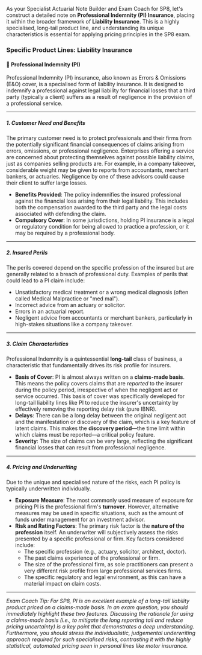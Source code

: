 As your Specialist Actuarial Note Builder and Exam Coach for SP8, let's construct a detailed note on **Professional Indemnity (PI) Insurance**, placing it within the broader framework of **Liability Insurance**. This is a highly specialised, long-tail product line, and understanding its unique characteristics is essential for applying pricing principles in the SP8 exam.

### **Specific Product Lines: Liability Insurance**

#### **🔸 Professional Indemnity (PI)**

Professional Indemnity (PI) insurance, also known as Errors & Omissions (E\&O) cover, is a specialised form of liability insurance. It is designed to indemnify a professional against legal liability for financial losses that a third party (typically a client) suffers as a result of negligence in the provision of a professional service.

---

##### **1\. Customer Need and Benefits**

The primary customer need is to protect professionals and their firms from the potentially significant financial consequences of claims arising from errors, omissions, or professional negligence. Enterprises offering a service are concerned about protecting themselves against possible liability claims, just as companies selling products are. For example, in a company takeover, considerable weight may be given to reports from accountants, merchant bankers, or actuaries. Negligence by one of these advisors could cause their client to suffer large losses.

* **Benefits Provided**: The policy indemnifies the insured professional against the financial loss arising from their legal liability. This includes both the compensation awarded to the third party and the legal costs associated with defending the claim.  
* **Compulsory Cover**: In some jurisdictions, holding PI insurance is a legal or regulatory condition for being allowed to practice a profession, or it may be required by a professional body.

---

##### **2\. Insured Perils**

The perils covered depend on the specific profession of the insured but are generally related to a breach of professional duty. Examples of perils that could lead to a PI claim include:

* Unsatisfactory medical treatment or a wrong medical diagnosis (often called Medical Malpractice or "med mal").  
* Incorrect advice from an actuary or solicitor.  
* Errors in an actuarial report.  
* Negligent advice from accountants or merchant bankers, particularly in high-stakes situations like a company takeover.

---

##### **3\. Claim Characteristics**

Professional Indemnity is a quintessential **long-tail** class of business, a characteristic that fundamentally drives its risk profile for insurers.

* **Basis of Cover**: PI is almost always written on a **claims-made basis**. This means the policy covers claims that are *reported* to the insurer during the policy period, irrespective of when the negligent act or service occurred. This basis of cover was specifically developed for long-tail liability lines like PI to reduce the insurer's uncertainty by effectively removing the reporting delay risk (pure IBNR).  
* **Delays**: There can be a long delay between the original negligent act and the manifestation or discovery of the claim, which is a key feature of latent claims. This makes the **discovery period**—the time limit within which claims must be reported—a critical policy feature.  
* **Severity**: The size of claims can be very large, reflecting the significant financial losses that can result from professional negligence.

---

##### **4\. Pricing and Underwriting**

Due to the unique and specialised nature of the risks, each PI policy is typically underwritten individually.

* **Exposure Measure**: The most commonly used measure of exposure for pricing PI is the professional firm's **turnover**. However, alternative measures may be used in specific situations, such as the amount of funds under management for an investment advisor.  
* **Risk and Rating Factors**: The primary risk factor is the **nature of the profession** itself. An underwriter will subjectively assess the risks presented by a specific professional or firm. Key factors considered include:  
  * The specific profession (e.g., actuary, solicitor, architect, doctor).  
  * The past claims experience of the professional or firm.  
  * The size of the professional firm, as sole practitioners can present a very different risk profile from large professional services firms.  
  * The specific regulatory and legal environment, as this can have a material impact on claim costs.

---

*Exam Coach Tip: For SP8, PI is an excellent example of a long-tail liability product priced on a claims-made basis. In an exam question, you should immediately highlight these two features. Discussing the rationale for using a claims-made basis (i.e., to mitigate the long reporting tail and reduce pricing uncertainty) is a key point that demonstrates a deep understanding. Furthermore, you should stress the individualistic, judgemental underwriting approach required for such specialised risks, contrasting it with the highly statistical, automated pricing seen in personal lines like motor insurance.*

